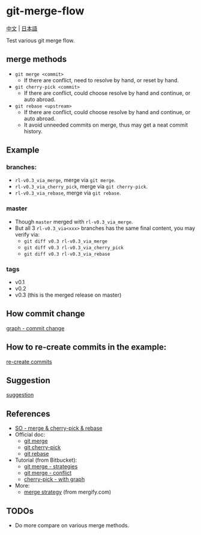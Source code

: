 # git-merge-flow

[中文](doc/cn/README.md) |
[日本語](doc/jp/README.md)

Test various git merge flow.

## merge methods
- `git merge <commit>`
  - If there are conflict, need to resolve by hand, or reset by hand.
- `git cherry-pick <commit>`
  - If there are conflict, could choose resolve by hand and continue, or auto abroad.
- `git rebase <upstream>`
  - If there are conflict, could choose resolve by hand and continue, or auto abroad.
  - It avoid unneeded commits on merge, thus may get a neat commit history.

## Example
### branches:
  - `rl-v0.3_via_merge`, merge via `git merge`.
  - `rl-v0.3_via_cherry_pick`, merge via `git cherry-pick`.
  - `rl-v0.3_via_rebase`, merge via `git rebase`.
###  master
  - Though `master` merged with `rl-v0.3_via_merge`.
  - But all 3 `rl-v0.3_via<xxx>` branches has the same final content, you may verify via:
    - `git diff v0.3 rl-v0.3_via_merge`
    - `git diff v0.3 rl-v0.3_via_cherry_pick`
    - `git diff v0.3 rl-v0.3_via_rebase`
### tags
  - v0.1
  - v0.2
  - v0.3 (this is the merged release on master)

## How commit change
  [graph - commit change](doc/graph-commit-change.md)

## How to re-create commits in the example:
[re-create commits](doc/re-create-commits.md)

## Suggestion
[suggestion](doc/suggestion.md)

## References
- [SO - merge & cherry-pick & rebase](https://stackoverflow.com/a/1241829)
- Official doc:
    - [git merge](https://git-scm.com/docs/git-merge)
    - [git cherry-pick](https://git-scm.com/docs/git-cherry-pick)
    - [git rebase](https://git-scm.com/docs/git-rebase)
- Tutorial (from Bitbucket):
  - [git merge - strategies](https://www.atlassian.com/git/tutorials/using-branches/merge-strategy)
  - [git merge - conflict](https://www.atlassian.com/git/tutorials/using-branches/merge-conflicts)
  - [cherry-pick - with graph](https://www.atlassian.com/git/tutorials/cherry-pick)
- More:
  - [merge strategy](https://blog.mergify.com/whats-the-best-git-merge-strategy) (from mergify.com)

## TODOs
- Do more compare on various merge methods.
